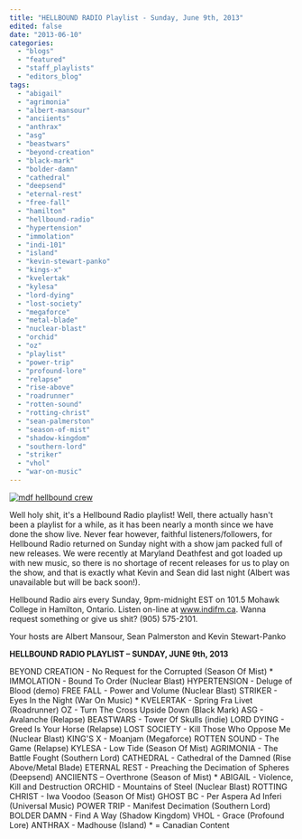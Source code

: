 ```yaml
---
title: "HELLBOUND RADIO Playlist - Sunday, June 9th, 2013"
edited: false
date: "2013-06-10"
categories:
  - "blogs"
  - "featured"
  - "staff_playlists"
  - "editors_blog"
tags:
  - "abigail"
  - "agrimonia"
  - "albert-mansour"
  - "anciients"
  - "anthrax"
  - "asg"
  - "beastwars"
  - "beyond-creation"
  - "black-mark"
  - "bolder-damn"
  - "cathedral"
  - "deepsend"
  - "eternal-rest"
  - "free-fall"
  - "hamilton"
  - "hellbound-radio"
  - "hypertension"
  - "immolation"
  - "indi-101"
  - "island"
  - "kevin-stewart-panko"
  - "kings-x"
  - "kvelertak"
  - "kylesa"
  - "lord-dying"
  - "lost-society"
  - "megaforce"
  - "metal-blade"
  - "nuclear-blast"
  - "orchid"
  - "oz"
  - "playlist"
  - "power-trip"
  - "profound-lore"
  - "relapse"
  - "rise-above"
  - "roadrunner"
  - "rotten-sound"
  - "rotting-christ"
  - "sean-palmerston"
  - "season-of-mist"
  - "shadow-kingdom"
  - "southern-lord"
  - "striker"
  - "vhol"
  - "war-on-music"
---
```


[![mdf hellbound crew](http://www.hellbound.ca/wp-content/uploads/2010/06/mdf-hellbound-crew.jpg)](http://www.hellbound.ca/wp-content/uploads/2010/06/mdf-hellbound-crew.jpg)

Well holy shit, it's a Hellbound Radio playlist! Well, there actually hasn't been a playlist for a while, as it has been nearly a month since we have done the show live. Never fear however, faithful listeners/followers, for Hellbound Radio returned on Sunday night with a show jam packed full of new releases. We were recently at Maryland Deathfest and got loaded up with new music, so there is no shortage of recent releases for us to play on the show, and that is exactly what Kevin and Sean did last night (Albert was unavailable but will be back soon!).

Hellbound Radio airs every Sunday, 9pm-midnight EST on 101.5 Mohawk College in Hamilton, Ontario. Listen on-line at www.indifm.ca. Wanna request something or give us shit? (905) 575-2101.

Your hosts are Albert Mansour, Sean Palmerston and Kevin Stewart-Panko

**HELLBOUND RADIO PLAYLIST – SUNDAY, JUNE 9th, 2013**

BEYOND CREATION - No Request for the Corrupted (Season Of Mist) \* IMMOLATION - Bound To Order (Nuclear Blast) HYPERTENSION - Deluge of Blood (demo) FREE FALL - Power and Volume (Nuclear Blast) STRIKER - Eyes In the Night (War On Music) \* KVELERTAK - Spring Fra Livet (Roadrunner) OZ - Turn The Cross Upside Down (Black Mark) ASG - Avalanche (Relapse) BEASTWARS - Tower Of Skulls (indie) LORD DYING - Greed Is Your Horse (Relapse) LOST SOCIETY - Kill Those Who Oppose Me (Nuclear Blast) KING'S X - Moanjam (Megaforce) ROTTEN SOUND - The Game (Relapse) KYLESA - Low Tide (Season Of Mist) AGRIMONIA - The Battle Fought (Southern Lord) CATHEDRAL - Cathedral of the Damned (Rise Above/Metal Blade) ETERNAL REST - Preaching the Decimation of Spheres (Deepsend) ANCIIENTS – Overthrone (Season of Mist) \* ABIGAIL - Violence, Kill and Destruction ORCHID - Mountains of Steel (Nuclear Blast) ROTTING CHRIST - Iwa Voodoo (Season Of Mist) GHOST BC - Per Aspera Ad Inferi (Universal Music) POWER TRIP - Manifest Decimation (Southern Lord) BOLDER DAMN - Find A Way (Shadow Kingdom) VHOL - Grace (Profound Lore) ANTHRAX - Madhouse (Island) \* = Canadian Content
